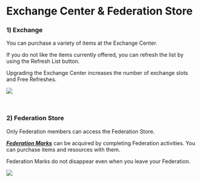 # Exchange Center & Federation Store

### 1) Exchange

 You can purchase a variety of items at the Exchange Center.

If you do not like the items currently offered, you can refresh the list by using the Refresh List button.

Upgrading the Exchange Center increases the number of exchange slots and Free Refreshes.

![](http://astrokings.s3.amazonaws.com/html/img/help/105_001listrefresh.jpg)

<br>

### 2) Federation Store

 Only Federation members can access the Federation Store.

[***<u>Federation Marks</u>***](eng/607fedcontribution#Federation-Contribution) can be acquired by completing Federation activities. You can purchase items and resources with them.

Federation Marks do not disappear even when you leave your Federation.

![](http://astrokings.s3.amazonaws.com/html/img/help/105_002fedstore.jpg)